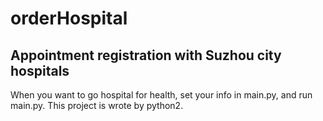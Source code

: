 # orderHospital
## Appointment registration with Suzhou city hospitals
When you want to go hospital for health, set your info in main.py, and run main.py. This project is wrote by python2.
